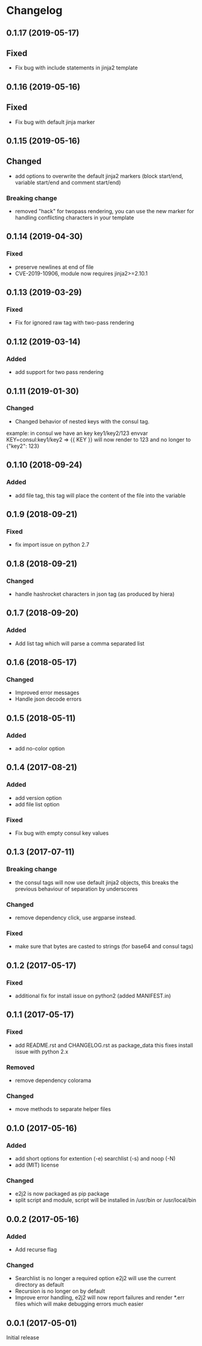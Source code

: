 # Changelog
## 0.1.17 (2019-05-17)
## Fixed
- Fix bug with include statements in jinja2 template

## 0.1.16 (2019-05-16)
## Fixed
- Fix bug with default jinja marker

## 0.1.15 (2019-05-16)
## Changed
- add options to overwrite the default jinja2 markers (block start/end, variable start/end and comment start/end)

### Breaking change
- removed "hack" for twopass rendering, you can use the new marker for handling conflicting characters in your template  

## 0.1.14 (2019-04-30)
### Fixed
- preserve newlines at end of file
- CVE-2019-10906, module now requires jinja2>=2.10.1

## 0.1.13 (2019-03-29)
### Fixed
- Fix for ignored raw tag with two-pass rendering

## 0.1.12 (2019-03-14)
### Added
- add support for two pass rendering

## 0.1.11 (2019-01-30)
### Changed
- Changed behavior of nested keys with the consul tag.

example: in consul we have an key key1/key2/123
envvar KEY=consul:key1/key2 => {{ KEY }} will now render to 123 and no longer to {"key2": 123}  

## 0.1.10 (2018-09-24)
### Added
- add file tag, this tag will place the content of the file into the variable

## 0.1.9 (2018-09-21)
### Fixed
- fix import issue on python 2.7

## 0.1.8 (2018-09-21)
### Changed
- handle hashrocket characters in json tag (as produced by hiera)

## 0.1.7 (2018-09-20)
### Added
- Add list tag which will parse a comma separated list 

## 0.1.6 (2018-05-17)
### Changed
- Improved error messages
- Handle json decode errors

## 0.1.5 (2018-05-11)
### Added
- add no-color option

## 0.1.4 (2017-08-21)

### Added
- add version option
- add file list option

### Fixed
- Fix bug with empty consul key values

## 0.1.3 (2017-07-11)

### Breaking change
- the consul tags will now use default jinja2 objects, this breaks the previous behaviour of separation by underscores

### Changed
- remove dependency click, use argparse instead.

### Fixed
- make sure that bytes are casted to strings (for base64 and consul tags)

## 0.1.2 (2017-05-17)

### Fixed
- additional fix for install issue on python2 (added MANIFEST.in)

## 0.1.1 (2017-05-17)

### Fixed
- add README.rst and CHANGELOG.rst as package_data this fixes install issue with python 2.x

### Removed
- remove dependency colorama

### Changed
- move methods to separate helper files

## 0.1.0 (2017-05-16)

### Added
- add short options for extention (-e) searchlist (-s) and noop (-N)
- add (MIT) license

### Changed
- e2j2 is now packaged as pip package
- split script and module, script will be installed in /usr/bin or /usr/local/bin

## 0.0.2 (2017-05-16)

### Added
- Add recurse flag

### Changed
- Searchlist is no longer a required option e2j2 will use the current directory as default
- Recursion is no longer on by default
- Improve error handling, e2j2 will now report failures and render *.err files which will make debugging errors much easier

## 0.0.1 (2017-05-01)

Initial release
